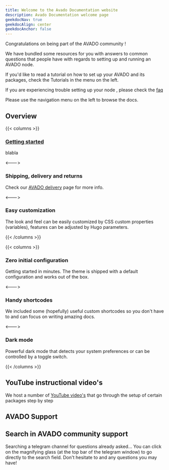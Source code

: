 ```yaml
---
title: Welcome to the Avado Documentation website
description: Avado Documentation welcome page
geekdocNav: true
geekdocAlign: center
geekdocAnchor: false
---
```


Congratulations on being part of the AVADO community !

We have bundled some resources for you with  answers to common questions that people have with regards to setting up and running an AVADO node.

If you'd like to read a tutorial on how to set up your AVADO and its packages, check the Tutorials in the menu on the left.

If you are experiencing trouble setting up your node , please check the [faq](/faq)

Please use the navigation menu on the left to browse the docs.

## Overview

{{< columns >}}

### [Getting started](getting-started)

blabla

<--->

### Shipping, delivery and returns

Check our [AVADO delivery](/support/delivery) page for more info.

<--->

### Easy customization

The look and feel can be easily customized by CSS custom properties (variables), features can be adjusted by Hugo parameters.

{{< /columns >}}

{{< columns >}}

### Zero initial configuration

Getting started in minutes. The theme is shipped with a default configuration and works out of the box.

<--->

### Handy shortcodes

We included some (hopefully) useful custom shortcodes so you don't have to and can focus on writing amazing docs.

<--->

### Dark mode

Powerful dark mode that detects your system preferences or can be controlled by a toggle switch.

{{< /columns >}}



## YouTube instructional video's

We host a number of [YouTube video's](https://www.youtube.com/avadocloud) that go through the setup of certain packages step by step


## AVADO Support




## Search in AVADO community support
Searching a telegram channel for questions already asked...
You can click on the magnifying glass (at the top bar of the telegram window) to go directly to the search field.
Don't hesitate to and any questions you may have!
